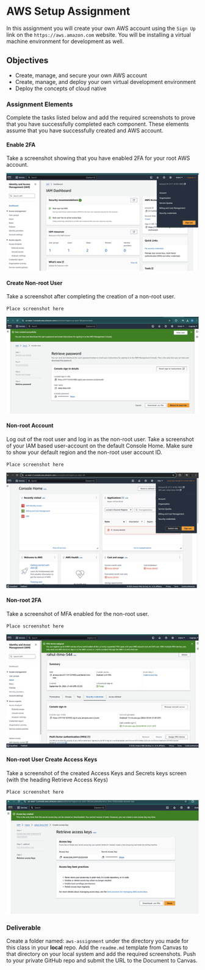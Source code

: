 # AWS Setup Assignment

In this assignment you will create your own AWS account using the `Sign Up` link on the `https://aws.amazon.com` website. You will be installing a virtual machine environment for development as well.

## Objectives 

* Create, manage, and secure your own AWS account
* Create, manage, and deploy your own virtual development environment
* Deploy the concepts of cloud native

### Assignment Elements

Complete the tasks listed below and add the required screenshots to prove that you have successfully completed each component. These elements assume that you have successfully created and AWS account.

#### Enable 2FA

Take a screenshot showing that you have enabled 2FA for your root AWS account.

![alt text](images/root-user-mfa.png)

#### Create Non-root User

Take a screenshot after completing the creation of a non-root user.

`Place screenshot here`


![alt text](images/create-non-root-account.png)

#### Non-root Account

Log out of the root user and log in as the non-root user. Take a screenshot of your IAM based user-account on the default Console Home. Make sure to show your default region and the non-root user account ID.

`Place screenshot here`

![alt text](images/non-root-account.png)

#### Non-root 2FA

Take a screenshot of MFA enabled for the non-root user.

`Place screenshot here`

![alt text](images/non-root-account-mfa.png)

#### Non-root User Create Access Keys

Take a screenshot of the created Access Keys and Secrets keys screen (with the heading Retrieve Access Keys)

`Place screenshot here`

![alt text](images/access-keys.png)

### Deliverable

Create a folder named: `aws-assignment` under the directory you made for this class in your **local** repo. Add the `readme.md` template from Canvas to that directory on your local system and add the required screenshots.  Push to your private GitHub repo and submit the URL to the Document to Canvas.